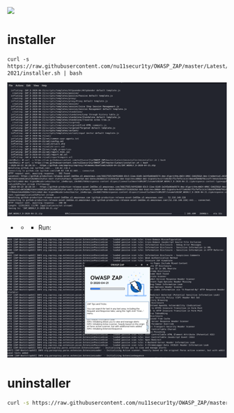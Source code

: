 

![](https://github.com/nu11secur1ty/OWASP_ZAP/blob/master/wall/owasp_logo_milan.png)

# installer
```
curl -s https://raw.githubusercontent.com/nu11secur1ty/OWASP_ZAP/master/Latest/KaliLinux-2021/installer.sh | bash
```
![](https://github.com/nu11secur1ty/OWASP_ZAP/blob/master/Latest/KaliLinux-2021/screen/Screenshot%20from%202020-04-23%2018-33-15.png)

- - - Run:

![](https://github.com/nu11secur1ty/OWASP_ZAP/blob/master/Latest/KaliLinux-2021/screen/Screenshot%20from%202020-04-23%2019-14-05.png)


# uninstaller
```bash
curl -s https://raw.githubusercontent.com/nu11secur1ty/OWASP_ZAP/master/Latest/KaliLinux-2021/uninstaller/uninstaller.sh | bash
```
